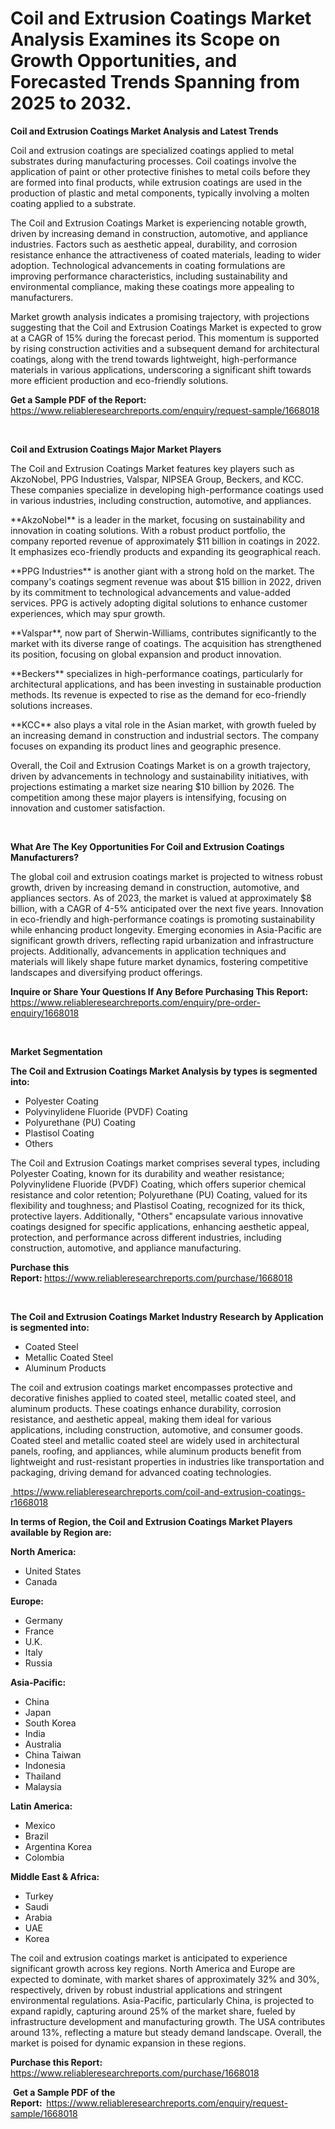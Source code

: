<p><h1>Coil and Extrusion Coatings Market Analysis Examines its Scope on Growth Opportunities, and Forecasted Trends Spanning from 2025 to 2032.</h1></p><p><strong>Coil and Extrusion Coatings Market Analysis and Latest Trends</strong></p>
<p><p>Coil and extrusion coatings are specialized coatings applied to metal substrates during manufacturing processes. Coil coatings involve the application of paint or other protective finishes to metal coils before they are formed into final products, while extrusion coatings are used in the production of plastic and metal components, typically involving a molten coating applied to a substrate. </p><p>The Coil and Extrusion Coatings Market is experiencing notable growth, driven by increasing demand in construction, automotive, and appliance industries. Factors such as aesthetic appeal, durability, and corrosion resistance enhance the attractiveness of coated materials, leading to wider adoption. Technological advancements in coating formulations are improving performance characteristics, including sustainability and environmental compliance, making these coatings more appealing to manufacturers.</p><p>Market growth analysis indicates a promising trajectory, with projections suggesting that the Coil and Extrusion Coatings Market is expected to grow at a CAGR of 15% during the forecast period. This momentum is supported by rising construction activities and a subsequent demand for architectural coatings, along with the trend towards lightweight, high-performance materials in various applications, underscoring a significant shift towards more efficient production and eco-friendly solutions.</p></p>
<p><strong>Get a Sample PDF of the Report:&nbsp;</strong> <a href="https://www.reliableresearchreports.com/enquiry/request-sample/1668018?utm_campaign=2739&utm_medium=2&utm_source=Github&utm_content=ia&utm_term=18042025&utm_id=coil-and-extrusion-coatings">https://www.reliableresearchreports.com/enquiry/request-sample/1668018</a></p>
<p>&nbsp;</p>
<p><strong>Coil and Extrusion Coatings Major Market Players</strong></p>
<p><p>The Coil and Extrusion Coatings Market features key players such as AkzoNobel, PPG Industries, Valspar, NIPSEA Group, Beckers, and KCC. These companies specialize in developing high-performance coatings used in various industries, including construction, automotive, and appliances.</p><p>**AkzoNobel** is a leader in the market, focusing on sustainability and innovation in coating solutions. With a robust product portfolio, the company reported revenue of approximately $11 billion in coatings in 2022. It emphasizes eco-friendly products and expanding its geographical reach.</p><p>**PPG Industries** is another giant with a strong hold on the market. The company's coatings segment revenue was about $15 billion in 2022, driven by its commitment to technological advancements and value-added services. PPG is actively adopting digital solutions to enhance customer experiences, which may spur growth.</p><p>**Valspar**, now part of Sherwin-Williams, contributes significantly to the market with its diverse range of coatings. The acquisition has strengthened its position, focusing on global expansion and product innovation.</p><p>**Beckers** specializes in high-performance coatings, particularly for architectural applications, and has been investing in sustainable production methods. Its revenue is expected to rise as the demand for eco-friendly solutions increases.</p><p>**KCC** also plays a vital role in the Asian market, with growth fueled by an increasing demand in construction and industrial sectors. The company focuses on expanding its product lines and geographic presence.</p><p>Overall, the Coil and Extrusion Coatings Market is on a growth trajectory, driven by advancements in technology and sustainability initiatives, with projections estimating a market size nearing $10 billion by 2026. The competition among these major players is intensifying, focusing on innovation and customer satisfaction.</p></p>
<p>&nbsp;</p>
<p><strong>What Are The Key Opportunities For Coil and Extrusion Coatings Manufacturers?</strong></p>
<p><p>The global coil and extrusion coatings market is projected to witness robust growth, driven by increasing demand in construction, automotive, and appliances sectors. As of 2023, the market is valued at approximately $8 billion, with a CAGR of 4-5% anticipated over the next five years. Innovation in eco-friendly and high-performance coatings is promoting sustainability while enhancing product longevity. Emerging economies in Asia-Pacific are significant growth drivers, reflecting rapid urbanization and infrastructure projects. Additionally, advancements in application techniques and materials will likely shape future market dynamics, fostering competitive landscapes and diversifying product offerings.</p></p>
<p><strong>Inquire or Share Your Questions If Any Before Purchasing This Report:</strong> <a href="https://www.reliableresearchreports.com/enquiry/pre-order-enquiry/1668018?utm_campaign=2739&utm_medium=2&utm_source=Github&utm_content=ia&utm_term=18042025&utm_id=coil-and-extrusion-coatings">https://www.reliableresearchreports.com/enquiry/pre-order-enquiry/1668018</a></p>
<p>&nbsp;</p>
<p><strong>Market Segmentation</strong></p>
<p><strong>The Coil and Extrusion Coatings Market Analysis by types is segmented into:</strong></p>
<p><ul><li>Polyester Coating</li><li>Polyvinylidene Fluoride (PVDF) Coating</li><li>Polyurethane (PU) Coating</li><li>Plastisol Coating</li><li>Others</li></ul></p>
<p><p>The Coil and Extrusion Coatings market comprises several types, including Polyester Coating, known for its durability and weather resistance; Polyvinylidene Fluoride (PVDF) Coating, which offers superior chemical resistance and color retention; Polyurethane (PU) Coating, valued for its flexibility and toughness; and Plastisol Coating, recognized for its thick, protective layers. Additionally, "Others" encapsulate various innovative coatings designed for specific applications, enhancing aesthetic appeal, protection, and performance across different industries, including construction, automotive, and appliance manufacturing.</p></p>
<p><strong>Purchase this Report:&nbsp;</strong><a href="https://www.reliableresearchreports.com/purchase/1668018?utm_campaign=2739&utm_medium=2&utm_source=Github&utm_content=ia&utm_term=18042025&utm_id=coil-and-extrusion-coatings">https://www.reliableresearchreports.com/purchase/1668018</a></p>
<p>&nbsp;</p>
<p><strong>The Coil and Extrusion Coatings Market Industry Research by Application is segmented into:</strong></p>
<p><ul><li>Coated Steel</li><li>Metallic Coated Steel</li><li>Aluminum Products</li></ul></p>
<p><p>The coil and extrusion coatings market encompasses protective and decorative finishes applied to coated steel, metallic coated steel, and aluminum products. These coatings enhance durability, corrosion resistance, and aesthetic appeal, making them ideal for various applications, including construction, automotive, and consumer goods. Coated steel and metallic coated steel are widely used in architectural panels, roofing, and appliances, while aluminum products benefit from lightweight and rust-resistant properties in industries like transportation and packaging, driving demand for advanced coating technologies.</p></p>
<p><a href="https://www.reliableresearchreports.com/coil-and-extrusion-coatings-r1668018?utm_campaign=2739&utm_medium=2&utm_source=Github&utm_content=ia&utm_term=18042025&utm_id=coil-and-extrusion-coatings">&nbsp;https://www.reliableresearchreports.com/coil-and-extrusion-coatings-r1668018</a></p>
<p><strong>In terms of Region, the Coil and Extrusion Coatings Market Players available by Region are:</strong></p>
<p>
    <p> <strong> North America: </strong>
        <ul>
            <li>United States</li>
            <li>Canada</li>
        </ul>
        </p> 
    <p> <strong> Europe: </strong>
        <ul>
            <li>Germany</li>
            <li>France</li>
            <li>U.K.</li>
            <li>Italy</li>
            <li>Russia</li>
        </ul>
        </p> 
    <p> <strong> Asia-Pacific: </strong>
        <ul>
            <li>China</li>
            <li>Japan</li>
            <li>South Korea</li>
            <li>India</li>
            <li>Australia</li>
            <li>China Taiwan</li>
            <li>Indonesia</li>
            <li>Thailand</li>
            <li>Malaysia</li>
        </ul>
        </p> 
    <p> <strong> Latin America: </strong>
        <ul>
            <li>Mexico</li>
            <li>Brazil</li>
            <li>Argentina Korea</li>
            <li>Colombia</li>
        </ul>
        </p> 
    <p> <strong> Middle East & Africa: </strong>
        <ul>
            <li>Turkey</li>
            <li>Saudi</li>
            <li>Arabia</li>
            <li>UAE</li>
            <li>Korea</li>
        </ul>
    </p>
    </p>
<p><p>The coil and extrusion coatings market is anticipated to experience significant growth across key regions. North America and Europe are expected to dominate, with market shares of approximately 32% and 30%, respectively, driven by robust industrial applications and stringent environmental regulations. Asia-Pacific, particularly China, is projected to expand rapidly, capturing around 25% of the market share, fueled by infrastructure development and manufacturing growth. The USA contributes around 13%, reflecting a mature but steady demand landscape. Overall, the market is poised for dynamic expansion in these regions.</p></p>
<p><strong>Purchase this Report: </strong><a href="https://www.reliableresearchreports.com/purchase/1668018?utm_campaign=2739&utm_medium=2&utm_source=Github&utm_content=ia&utm_term=18042025&utm_id=coil-and-extrusion-coatings">https://www.reliableresearchreports.com/purchase/1668018</a></p>
<p>&nbsp;<strong>Get a Sample PDF of the Report:&nbsp;&nbsp;</strong><a href="https://www.reliableresearchreports.com/enquiry/request-sample/1668018?utm_campaign=2739&utm_medium=2&utm_source=Github&utm_content=ia&utm_term=18042025&utm_id=coil-and-extrusion-coatings">https://www.reliableresearchreports.com/enquiry/request-sample/1668018</a></p>
<p><strong></strong></p>
<p><p></p><p></p><p></p></p>